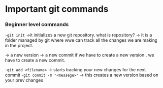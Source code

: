 # Important git commands
### Beginner level commands

-`git init` ->it initializes a new git repository.
 what is repository?
 -> it is a folder managed by git where wwe can track all the changes we are making in the project.

-> a new version -> a new commit
if we have to create a new version , we have to create a new commit.

-`git add <filename>` -> starts tracking your new changes for the next commit
-`git commit -m "<messege>"` -> this creates a new version based on your prev changes